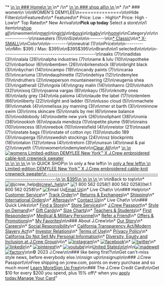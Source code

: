 "*   [\n    \n    ### Home\n    \n    ](/)\n*   /\n*   [\n    \n    ### shop all\n    \n    ](/all)\n*   /\n*   ### women\n    \n\nWOMEN'S DEMYLEE\n===============\n\nHide Filters\n\nFeatured\n\n*   Featured\n*   Price: Low - High\n*   Price: High - Low\n*   Top Rated\n*   New Arrival\n\n**Pick up today** Select a store\n\n1 item\n\n[shop all](/all/?crawl=no)\n\nwomen\n\n[men](/all/mens?crawl=no)\n\n[girls](/all/girls?crawl=no)\n\n[boys](/all/boys?crawl=no)\n\n[baby](/all/baby?crawl=no)\n\n[home](/all/home?crawl=no)\n\nCategory\n\n\n------------\n\n[](/all/womens?sub-categories=womens-shopall-sweaters&brand=DEMYLEE&crawl=no)sweaters (1)\n\nSize\n\n\n--------\n\n[*   Classic](/all/womens?brand=DEMYLEE&crawl=no&fit=Classic)\n\n[*   X-SMALL](/all/womens?brand=DEMYLEE&crawl=no&size=X-SMALL)\n\nColor\n\n\n---------\n\n[](/all/womens?brand=DEMYLEE&crawl=no&l_color=root-neutral)neutral (1)\n\nPrice\n\n\n---------\n\nMin: $395 / Max: $395\n\n$395$395\n\nBrand\n\n1 selected[](/all/womens?crawl=no)\n\n\n\n\n-----------------------------------------------\n\n[](/all/womens?brand=AAKS,DEMYLEE&crawl=no)aaks (7)\n\n[](/all/womens?brand=ADIDAS,DEMYLEE&crawl=no)adidas (3)\n\n[](/all/womens?brand=ALALA,DEMYLEE&crawl=no)alala (28)\n\n[](/all/womens?brand=ALPHA%20INDUSTRIES,DEMYLEE&crawl=no)alpha industries (7)\n\n[](/all/womens?brand=AME%20%26%20LULU,DEMYLEE&crawl=no)ame & lulu (10)\n\n[](/all/womens?brand=APOTHEKE,DEMYLEE&crawl=no)apotheke (2)\n\n[](/all/womens?brand=BARBOUR,DEMYLEE&crawl=no)barbour (6)\n\n[](/all/womens?brand=BEMBIEN,DEMYLEE&crawl=no)bembien (26)\n\n[](/all/womens?brand=Birkenstock,DEMYLEE&crawl=no)birkenstock (8)\n\n[](/all/womens?brand=BRIGHT%20BLACK,DEMYLEE&crawl=no)bright black (3)\n\n[](/all/womens?brand=BYCHARI,DEMYLEE&crawl=no)bychari (14)\n\n[](/all/womens?brand=CAMPO,DEMYLEE&crawl=no)campo (19)\n\n[](/all/womens?brand=CANDY%20PAINTS,DEMYLEE&crawl=no)candy paints (7)\n\n[](/all/womens?brand=CARAA,DEMYLEE&crawl=no)caraa (5)\n\n[](/all/womens?brand=CARIUMA,DEMYLEE&crawl=no)cariuma (3)\n\n[](/all/womens?brand=DAUPHINETTE,DEMYLEE&crawl=no)dauphinette (12)\n\n[](/all/womens?brand=DEHIYA,DEMYLEE&crawl=no)dehiya (12)\n\n[](/all/womens?crawl=no)demylee (1)\n\n[](/all/womens?brand=DEMYLEE,DRUTHERS&crawl=no)druthers (2)\n\n[](/all/womens?brand=DEMYLEE,EPPERSON%20MOUNTAINEERING&crawl=no)epperson mountaineering (2)\n\n[](/all/womens?brand=DEMYLEE,EUGENIA%20SHEA&crawl=no)eugenia shea (3)\n\n[](/all/womens?brand=DEMYLEE,GATHERALL&crawl=no)gatherall (2)\n\n[](/all/womens?brand=DEMYLEE,GOLA&crawl=no)gola (4)\n\n[](/all/womens?brand=DEMYLEE,GRAY%20MALIN&crawl=no)gray malin (14)\n\n[](/all/womens?brand=DEMYLEE,HANRO&crawl=no)hanro (20)\n\n[](/all/womens?brand=DEMYLEE,HATCH&crawl=no)hatch (32)\n\n[](/all/womens?brand=DEMYLEE,IXOQ&crawl=no)ixoq (3)\n\n[](/all/womens?brand=DEMYLEE,JOANNA%20VARGAS&crawl=no)joanna vargas (8)\n\n[](/all/womens?brand=DEMYLEE,KAYU&crawl=no)kayu (15)\n\n[](/all/womens?brand=DEMYLEE,KNOTTY%20ONES&crawl=no)knotty ones (6)\n\n[](/all/womens?brand=DEMYLEE,LADY%20GREY&crawl=no)lady grey (34)\n\n[](/all/womens?brand=DEMYLEE,LA%20PALOMA&crawl=no)la paloma (4)\n\n[](/all/womens?brand=DEMYLEE,LAUDE%20THE%20LABEL&crawl=no)laude the label (17)\n\n[](/all/womens?brand=DEMYLEE,LEMLEM&crawl=no)lemlem (66)\n\n[](/all/womens?brand=DEMYLEE,LIBERTY&crawl=no)liberty (22)\n\n[](/all/womens?brand=DEMYLEE,LIGHT%20AND%20LADDER&crawl=no)light and ladder (5)\n\n[](/all/womens?brand=DEMYLEE,LUSSO%20CLOUD&crawl=no)lusso cloud (5)\n\n[](/all/womens?brand=DEMYLEE,MACHETE&crawl=no)machete (9)\n\n[](/all/womens?brand=DEMYLEE,MATEK&crawl=no)matek (4)\n\n[](/all/womens?brand=DEMYLEE,MELISSA%20JOY%20MANNING&crawl=no)melissa joy manning (3)\n\n[](/all/womens?brand=DEMYLEE,MER%20ST%20BARTH&crawl=no)mer st barth (3)\n\n[](/all/womens?brand=DEMYLEE,MINNOW%20SWIM&crawl=no)minnow swim (3)\n\n[](/all/womens?brand=DEMYLEE,MS%20SKINCARE&crawl=no)ms skincare (5)\n\n[](/all/womens?brand=DEMYLEE,NAILS%20BY%20MEI&crawl=no)nails by mei (6)\n\n[](/all/womens?brand=DEMYLEE,NEW%20BALANCE&crawl=no)new balance (5)\n\n[](/all/womens?brand=DEMYLEE,ODDOBODY&crawl=no)oddobody (4)\n\n[](/all/womens?brand=DEMYLEE,ODETTE%20NEW%20YORK&crawl=no)odette new york (26)\n\n[](/all/womens?brand=DEMYLEE,OLIPHANT&crawl=no)oliphant (38)\n\n[](/all/womens?brand=DEMYLEE,ONIA&crawl=no)onia (38)\n\n[](/all/womens?brand=DEMYLEE,OOKIOH&crawl=no)ookioh (6)\n\n[](/all/womens?brand=DEMYLEE,PAULA%20MENDOZA&crawl=no)paula mendoza (1)\n\n[](/all/womens?brand=DEMYLEE,PETITE%20PLUME&crawl=no)petite plume (59)\n\n[](/all/womens?brand=DEMYLEE,RAINS&crawl=no)rains (10)\n\n[](/all/womens?brand=DEMYLEE,RECESS&crawl=no)recess (8)\n\n[](/all/womens?brand=DEMYLEE,REEBOK&crawl=no)reebok (10)\n\n[](/all/womens?brand=DEMYLEE,REISFIELD&crawl=no)reisfield (4)\n\n[](/all/womens?brand=DEMYLEE,REISTOR&crawl=no)reistor (21)\n\n[](/all/womens?brand=DEMYLEE,SAALT&crawl=no)saalt (7)\n\n[](/all/womens?brand=DEMYLEE,STATE%20BAGS&crawl=no)state bags (1)\n\n[](/all/womens?brand=DEMYLEE,STATE%20OF%20COTTON%20NYC&crawl=no)state of cotton nyc (13)\n\n[](/all/womens?brand=DEMYLEE,STUDIO%20189&crawl=no)studio 189 (3)\n\n[](/all/womens?brand=DEMYLEE,SUPERGA&crawl=no)superga (5)\n\n[](/all/womens?brand=DEMYLEE,SWEDISH%20STOCKINGS&crawl=no)swedish stockings (24)\n\n[](/all/womens?brand=DEMYLEE,SZ%20BLOCKPRINTS&crawl=no)sz blockprints (18)\n\n[](/all/womens?brand=DEMYLEE,TALON&crawl=no)talon (12)\n\n[](/all/womens?brand=DEMYLEE,TEVA&crawl=no)teva (4)\n\n[](/all/womens?brand=DEMYLEE,TRETORN&crawl=no)tretorn (3)\n\n[](/all/womens?brand=DEMYLEE,UNSUN&crawl=no)unsun (4)\n\n[](/all/womens?brand=DEMYLEE,WAL%20%26%20PAI&crawl=no)wal & pai (2)\n\n[](/all/womens?brand=DEMYLEE,WYETH&crawl=no)wyeth (7)\n\nwomen[](/all/?crawl=no)\n\ndemylee[](/all/womens?crawl=no)\n\n[Clear All](/all/?crawl=no)\n\n*   [\n    \n    ![womens Limited-edition DEMYLEE New York™ X J.Crew embroidered cable-knit crewneck sweater](https://www.jcrew.com/s7-img-facade/BE703_EE2190_m?hei=640&crop=0,0,512,0)\n    \n    \n    \n    ](/p/womens/categories/clothing/sweaters/pullovers/limited-edition-demylee-new-york-x-jcrew-embroidered-cable-knit-crewneck-sweater/BE703?display=standard&fit=Classic&color_name=white/red&colorProductCode=BE703)\n    \n    QUICK SHOP\n    \n    only a few left\n    \n    [only a few left\n    \n    Limited-edition DEMYLEE New York™ X J.Crew embroidered cable-knit crewneck sweater\n    ----------------------------------------------------------------------------------\n    \n    $395\n    \n    \n    \n    ](/p/womens/categories/clothing/sweaters/pullovers/limited-edition-demylee-new-york-x-jcrew-embroidered-cable-knit-crewneck-sweater/BE703?display=standard&fit=Classic&color_name=white/red&colorProductCode=BE703)\n    \n\nBack to top\n\n*   ![@jcrew_help](/next-static/images/sidecar-modules/footer/twitter-2.svg)[@jcrew\\_help](https://twitter.com/jcrew_help)\n*   ![1 800 562 0258](/next-static/images/sidecar-modules/footer/phone-2.svg)[1 800 562 0258](tel:1 800 562 0258)\n*   ![Email Us](/next-static/images/sidecar-modules/footer/email.svg)[Email Us](mailto:help@jcrew.com)\n*   Live Chat\n    \n\n### Help\n\n*   [Customer Service](/help/customer-service)\n*   [Track Order](/help/order-status)\n*   [Returns & Exchanges](/help/returns-exchanges)\n*   [Shipping](/help/shipping-handling)\n*   [International Orders](/help/international-orders)\n*   [Afterpay](/afterpay-faq)\n*   [Contact Us](/help/contact-us)\n*   Live Chat\n    \n\n### Quick Links\n\n*   [Find a Store](https://stores.jcrew.com/search)\n*   [Store Services](/s/store-services)\n*   [J.Crew Passport](/s/rewards)\n*   [Style on Demand](/s/style-on-demand)\n*   [Gift Cards](/help/gift-card)\n*   [Size Charts](/r/size-charts)\n*   [Teachers & Students](/s/teacher-student-discount)\n*   [First Responders](/s/military-medical-first-responder-discount)\n*   [Medical & Military Personnel](/s/military-medical-first-responder-discount)\n*   [Refer a Friend](/share)\n*   [Offers & Promotions](/best-deals)\n*   [My Favorites](/favorites)\n\n### About J.Crew\n\n*   [Our Story](/s/aboutus)\n*   [Careers](https://jobs.jcrew.com)\n*   [Social Responsibility](/s/corporate-responsibility)\n*   [California Transparency Act/Modern Slavery Act](/s/CSR-california-transparency-act)\n*   [Investor Relations](https://investors.jcrew.com)\n*   [Terms of Use](/help/terms-of-use)\n*   [Privacy Policy](/help/privacy-policy)\n*   [California Do Not Sell My Personal Information](https://jcrew.clarip.com/dsr/create?brand=jcrew&type=3)\n*   [Diversity, Equity and Inclusion at J.Crew Group](/s/diversity-equity-inclusion)\n\n*   [![instagram](/next-static/images/sidecar-modules/footer/instagram-2.svg)](http://instagram.com/jcrew)\n*   [![facebook](/next-static/images/sidecar-modules/footer/facebook-2.svg)](https://www.facebook.com/jcrew)\n*   [![twitter](/next-static/images/sidecar-modules/footer/twitter-2.svg)](https://twitter.com/jcrew)\n*   [![linkedin](/next-static/images/sidecar-modules/footer/linkedin.svg)](https://www.linkedin.com/company/j-crew)\n*   [![pinterest](/next-static/images/sidecar-modules/footer/pinterest-2.svg)](http://pinterest.com/jcrew/)\n*   [![youtube](/next-static/images/sidecar-modules/footer/youtube-2.svg)](http://www.youtube.com/user/jcrewinsider)\n\n[United States\n\n](/r/context-chooser)\n\n[![madewell](/next-static/images/sidecar-modules/footer/madewell.svg)](https://www.madewell.com)[![factory](/next-static/images/sidecar-modules/navigation/jcrew-factory-logo-black.svg)](https://factory.jcrew.com)\n\n© 2023 J.Crew\n\n### like being first?\n\nGet can't-miss style news, before everybody else.\n\nsign up\n\nsignup\n\n### J.Crew Passport\n\nFree shipping on jcrew.com, points on every purchase and so much more! [Learn More](/s/rewards)[Sign Up Free](/?register=true)\n\n### The J.Crew Credit Card\n\nGet $10 for every $200 you spend, plus 15% off\\* when you [apply today.](/s/credit-card)[Manage Your Card](https://d.comenity.net/jcrew/)"